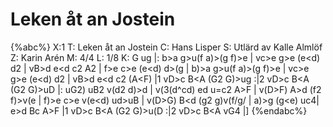 # Leken åt an Jostein

{%abc%}
X:1
T: Leken åt an Jostein
C: Hans Lisper
S: Utlärd av Kalle Almlöf
Z: Karin Arén
M: 4/4
L: 1/8
K: G
ug |: b>a g>u(f a)>(g f)>e | vc>e g>e (e<d) d2 | vB>d e<d c2 A2 | f>e c>e (e<d) d>(g | 
b)>a g>u(f a)>(g f)>e | vc>e g>e (e<d) d2 | vB>d e<d c2 (A<F) |1 vD>c B<A (G2 G)>ug :|2 vD>c B<A (G2 G)>uD |:
uG2) uB2 v(d2 d)>d | v(3(d^cd) ed u=c2 A>F | v(D>F) A>d (f2 f)>v(e | 
f)>e c>e v(e<d) ud>uB | v(D>G) B<d (g2 g)v(f/g/ | a)>g (g<e) uc4|
e>d B<d d>c A>F |1 vD>c B<A (G2 G)>u(D :|2 vD>c B<A vG4 |] 
{%endabc%}
